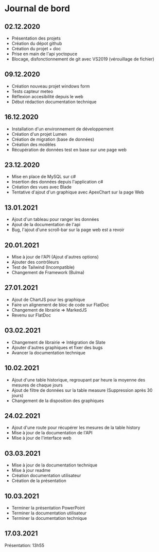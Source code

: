 # Journal de bord

## 02.12.2020

* Présentation des projets
* Création du dépot github
* Création du projet + doc
* Prise en main de l'api yoctopuce
* Blocage, disfonctionnement de git avec VS2019 (vérouillage de fichier)

## 09.12.2020

* Création nouveau projet windows form
* Tests capteur meteo
* Réflexion accesibilité depuis le web
* Début rédaction documentation technique

## 16.12.2020

* Installation d'un environnement de développement
* Création d'un projet Lumen
* Création de migration (base de données)
* Création des modèles
* Récupération de données test en base sur une page web

## 23.12.2020

* Mise en place de MySQL sur c#
* Insertion des données depuis l'application c#
* Création des vues avec Blade
* Tentative d'ajout d'un graphique avec ApexChart sur la page Web

## 13.01.2021

* Ajout d'un tableau pour ranger les données
* Ajout de la documentation de l'api
* Bug, l'ajout d'une scroll-bar sur la page web est a revoir

## 20.01.2021

* Mise à jour de l'API (Ajout d'autres options)
* Ajouter des contrôleurs
* Test de Tailwind (Incompatible)
* Changement de Framework (Bulma)

## 27.01.2021

* Ajout de ChartJS pour les graphique
* Faire un alignement de bloc de code sur FlatDoc
* Changement de librairie => MarkedJS
* Revenu sur FlatDoc

## 03.02.2021

* Changement de librairie => Intégration de Slate
* Ajouter d'autres graphiques et fixer des bugs
* Avancer la documentation technique

## 10.02.2021

* Ajout d'une table historique, regroupant par heure la moyenne des mesures de chaque jours
* Ajout de filtre de données sur la table measure (Suppression après 30 jours)
* Changement de la disposition des graphiques

## 24.02.2021

* Ajout d'une route pour récupérer les mesures de la table history
* Mise à jour de la documentation de l'API
* Mise à jour de l'interface web

## 03.03.2021

* Mise à jour de la documentation technique
* Mise à jour readme
* Création documentation utilisateur
* Création de la présentation

## 10.03.2021

* Terminer la présentation PowerPoint
* Terminer la documentation utilisateur
* Terminer la documentation technique

## 17.03.2021

Présentation: 13h55
